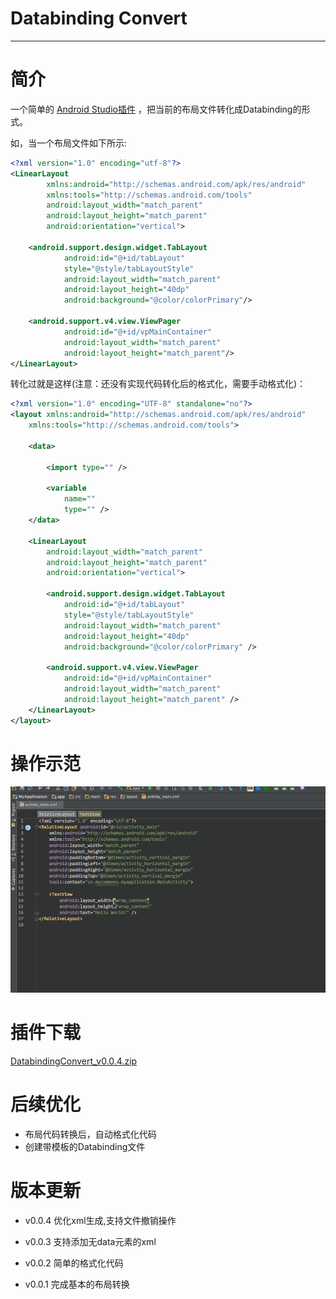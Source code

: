 # Databinding Convert

---

# 简介

一个简单的 [Android Studio插件](https://plugins.jetbrains.com/plugin/8611?pr=idea) ，把当前的布局文件转化成Databinding的形式。

如，当一个布局文件如下所示:

```xml
<?xml version="1.0" encoding="utf-8"?>
<LinearLayout
        xmlns:android="http://schemas.android.com/apk/res/android"
        xmlns:tools="http://schemas.android.com/tools"
        android:layout_width="match_parent"
        android:layout_height="match_parent"
        android:orientation="vertical">

    <android.support.design.widget.TabLayout
            android:id="@+id/tabLayout"
            style="@style/tabLayoutStyle"
            android:layout_width="match_parent"
            android:layout_height="40dp"
            android:background="@color/colorPrimary"/>

    <android.support.v4.view.ViewPager
            android:id="@+id/vpMainContainer"
            android:layout_width="match_parent"
            android:layout_height="match_parent"/>
</LinearLayout>
```

转化过就是这样(注意：还没有实现代码转化后的格式化，需要手动格式化)：

```xml
<?xml version="1.0" encoding="UTF-8" standalone="no"?>
<layout xmlns:android="http://schemas.android.com/apk/res/android"
    xmlns:tools="http://schemas.android.com/tools">

    <data>

        <import type="" />

        <variable
            name=""
            type="" />
    </data>

    <LinearLayout
        android:layout_width="match_parent"
        android:layout_height="match_parent"
        android:orientation="vertical">

        <android.support.design.widget.TabLayout
            android:id="@+id/tabLayout"
            style="@style/tabLayoutStyle"
            android:layout_width="match_parent"
            android:layout_height="40dp"
            android:background="@color/colorPrimary" />

        <android.support.v4.view.ViewPager
            android:id="@+id/vpMainContainer"
            android:layout_width="match_parent"
            android:layout_height="match_parent" />
    </LinearLayout>
</layout>
```

# 操作示范

![](doc/1.gif)

# 插件下载

[DatabindingConvert_v0.0.4.zip](https://github.com/LiushuiXiaoxia/DatabindingConvert/blob/master/DatabindingConvert_v0.0.4.zip)

# 后续优化

* 布局代码转换后，自动格式化代码
* 创建带模板的Databinding文件

# 版本更新

* v0.0.4 优化xml生成,支持文件撤销操作

* v0.0.3 支持添加无data元素的xml

* v0.0.2 简单的格式化代码

* v0.0.1 完成基本的布局转换